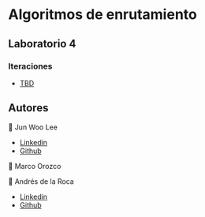 # Algoritmos de enrutamiento

## Laboratorio 4


### Iteraciones

- [TBD]()


## Autores
👤 Jun Woo Lee
- <a href = "https://www.linkedin.com/in/leejunwoo00//">Linkedin</a>  
- <a href="https://github.com/jwlh00">Github</a> 

👤 Marco Orozco

👤 Andrés de la Roca  
- <a href = "https://www.linkedin.com/in/andr%C3%A8s-de-la-roca-pineda-10a40319b/">Linkedin</a>  
- <a href="https://github.com/andresdlRoca">Github</a> 
